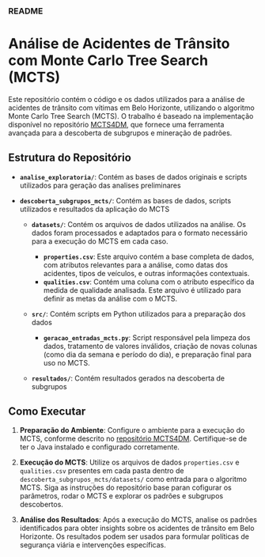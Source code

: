 ### README

# Análise de Acidentes de Trânsito com Monte Carlo Tree Search (MCTS)

Este repositório contém o código e os dados utilizados para a análise de acidentes de trânsito com vítimas em Belo Horizonte, utilizando o algoritmo Monte Carlo Tree Search (MCTS). O trabalho é baseado na implementação disponível no repositório [MCTS4DM](https://github.com/guillaume-bosc/MCTS4DM), que fornece uma ferramenta avançada para a descoberta de subgrupos e mineração de padrões.

## Estrutura do Repositório

- **`analise_exploratoria/`**: Contém as bases de dados originais e scripts utilizados para geração
das analises preliminares


- **`descoberta_subgrupos_mcts/`**: Contém as bases de dados, scripts utilizados e resultados da aplicação do MCTS
  - **`datasets/`**: Contém os arquivos de dados utilizados na análise. Os dados foram processados e adaptados para o formato necessário para a execução do MCTS em cada caso.
    - **`properties.csv`**: Este arquivo contém a base completa de dados, com atributos relevantes para a análise, como datas dos acidentes, tipos de veículos, e outras informações contextuais.
    - **`qualities.csv`**: Contém uma coluna com o atributo específico da medida de qualidade analisada. Este arquivo é utilizado para definir as metas da análise com o MCTS.

  - **`src/`**: Contém scripts em Python utilizados para a preparação dos dados
    - **`geracao_entradas_mcts.py`**: Script responsável pela limpeza dos dados, tratamento de valores inválidos, criação de novas colunas (como dia da semana e período do dia), e preparação final para uso no MCTS.
    
  - **`resultados/`**: Contém resultados gerados na descoberta de subgrupos
 
## Como Executar

1. **Preparação do Ambiente**: Configure o ambiente para a execução do MCTS, conforme descrito no [repositório MCTS4DM](https://github.com/guillaume-bosc/MCTS4DM). Certifique-se de ter o Java instalado e configurado corretamente.

2. **Execução do MCTS**: Utilize os arquivos de dados `properties.csv` e `qualities.csv` presentes em cada pasta dentro de `descoberta_subgrupos_mcts/datasets/` como entrada para o algoritmo MCTS. Siga as instruções do repositório base paran cofigurar os parâmetros, rodar o MCTS e explorar os padrões e subgrupos descobertos.

3. **Análise dos Resultados**: Após a execução do MCTS, analise os padrões identificados para obter insights sobre os acidentes de trânsito em Belo Horizonte. Os resultados podem ser usados para formular políticas de segurança viária e intervenções específicas.
